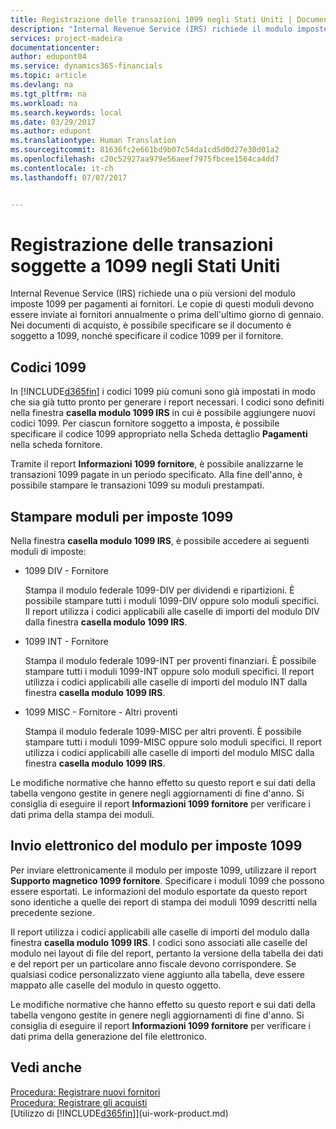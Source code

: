 ```yaml
---
title: Registrazione delle transazioni 1099 negli Stati Uniti | Documenti Microsoft
description: "Internal Revenue Service (IRS) richiede il modulo imposte 1099 per pagamenti ai fornitori, è possibile specificare che un documento di acquisto è soggetto al modulo 1099 e specificare il codice 1099 per il fornitore."
services: project-madeira
documentationcenter: 
author: edupont04
ms.service: dynamics365-financials
ms.topic: article
ms.devlang: na
ms.tgt_pltfrm: na
ms.workload: na
ms.search.keywords: local
ms.date: 03/29/2017
ms.author: edupont
ms.translationtype: Human Translation
ms.sourcegitcommit: 81636fc2e661bd9b07c54da1cd5d0d27e30d01a2
ms.openlocfilehash: c20c52927aa979e56aeef7975fbcee1564ca4dd7
ms.contentlocale: it-ch
ms.lasthandoff: 07/07/2017


---
```

# <a name="reporting-transactions-as-1099-liable-in-the-us"></a>Registrazione delle transazioni soggette a 1099 negli Stati Uniti

Internal Revenue Service (IRS) richiede una o più versioni del modulo imposte 1099 per pagamenti ai fornitori. Le copie di questi moduli devono essere inviate ai fornitori annualmente o prima dell'ultimo giorno di gennaio. Nei documenti di acquisto, è possibile specificare se il documento è soggetto a 1099, nonché specificare il codice 1099 per il fornitore.  

## <a name="1099-codes"></a>Codici 1099
In [!INCLUDE[d365fin](includes/d365fin_md.md)] i codici 1099 più comuni sono già impostati in modo che sia già tutto pronto per generare i report necessari. I codici sono definiti nella finestra **casella modulo 1099 IRS** in cui è possibile aggiungere nuovi codici 1099. Per ciascun fornitore soggetto a imposta, è possibile specificare il codice 1099 appropriato nella Scheda dettaglio **Pagamenti** nella scheda fornitore.  

Tramite il report **Informazioni 1099 fornitore**, è possibile analizzarne le transazioni 1099 pagate in un periodo specificato. Alla fine dell'anno, è possibile stampare le transazioni 1099 su moduli prestampati.  

## <a name="printing-1099-tax-forms"></a>Stampare moduli per imposte 1099
Nella finestra **casella modulo 1099 IRS**, è possibile accedere ai seguenti moduli di imposte:  

* 1099 DIV - Fornitore  

  Stampa il modulo federale 1099-DIV per dividendi e ripartizioni. È possibile stampare tutti i moduli 1099-DIV oppure solo moduli specifici. Il report utilizza i codici applicabili alle caselle di importi del modulo DIV dalla finestra **casella modulo 1099 IRS**.  
* 1099 INT - Fornitore  

  Stampa il modulo federale 1099-INT per proventi finanziari. È possibile stampare tutti i moduli 1099-INT oppure solo moduli specifici. Il report utilizza i codici applicabili alle caselle di importi del modulo INT dalla finestra **casella modulo 1099 IRS**.  
* 1099 MISC - Fornitore - Altri proventi  

  Stampa il modulo federale 1099-MISC per altri proventi. È possibile stampare tutti i moduli 1099-MISC oppure solo moduli specifici. Il report utilizza i codici applicabili alle caselle di importi del modulo MISC dalla finestra **casella modulo 1099 IRS**.  

Le modifiche normative che hanno effetto su questo report e sui dati della tabella vengono gestite in genere negli aggiornamenti di fine d'anno.
Si consiglia di eseguire il report **Informazioni 1099 fornitore** per verificare i dati prima della stampa dei moduli.

## <a name="submitting-1099-tax-forms-electronically"></a>Invio elettronico del modulo per imposte 1099
Per inviare elettronicamente il modulo per imposte 1099, utilizzare il report **Supporto magnetico 1099 fornitore**. Specificare i moduli 1099 che possono essere esportati. Le informazioni del modulo esportate da questo report sono identiche a quelle dei report di stampa dei moduli 1099 descritti nella precedente sezione.  

Il report utilizza i codici applicabili alle caselle di importi del modulo dalla finestra **casella modulo 1099 IRS**. I codici sono associati alle caselle del modulo nei layout di file del report, pertanto la versione della tabella dei dati e del report per un particolare anno fiscale devono corrispondere. Se qualsiasi codice personalizzato viene aggiunto alla tabella, deve essere mappato alle caselle del modulo in questo oggetto.  

Le modifiche normative che hanno effetto su questo report e sui dati della tabella vengono gestite in genere negli aggiornamenti di fine d'anno.
Si consiglia di eseguire il report **Informazioni 1099 fornitore** per verificare i dati prima della generazione del file elettronico.  

## <a name="see-also"></a>Vedi anche
[Procedura: Registrare nuovi fornitori](purchasing-how-register-new-vendors.md)  
[Procedura: Registrare gli acquisti](purchasing-how-record-purchases.md)  
[Utilizzo di [!INCLUDE[d365fin](includes/d365fin_md.md)]](ui-work-product.md)  

